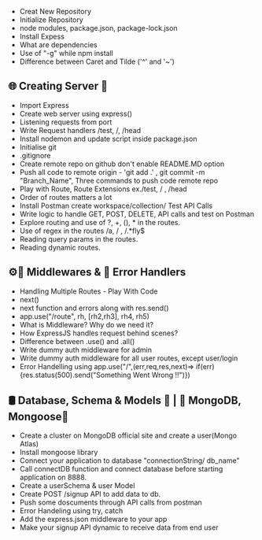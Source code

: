 - Creat New Repository
- Initialize Repository
- node modules, package.json, package-lock.json
- Install Expess
- What are dependencies
- Use of "-g" while npm install 
- Difference between Caret and Tilde ('^' and '~')

## 🌐 Creating Server 🚀
- Import Express
- Create web server using express()
- Listening requests from port
- Write Request handlers /test, /, /head
- Install nodemon and update script inside package.json
- Initialise git
- .gitignore
- Create remote repo on github don't enable README.MD option
- Push all code to remote origin -  'git add .' , git commit -m "Branch_Name",  Three commands to push code remote repo 
- Play with Route, Route Extensions ex./test, / , /head
- Order of routes matters a lot
- Install Postman create workspace/collection/ Test API Calls
- Write logic to handle GET, POST, DELETE, API calls and test on Postman
- Explore routing and use of ?, +, (), * in the routes.
- Use of regex in the routes /a, / , /.*fly$
- Reading query params in the routes.
- Reading dynamic routes.

## ⚙️🚦 Middlewares & 🔧 Error Handlers 
- Handling Multiple Routes - Play With Code
- next()
- next function and errors along with res.send()
- app.use("/route", rh, [rh2,rh3], rh4, rh5)
- What is Middleware? Why do we need it?
- How ExpressJS handles request behind scenes?
- Difference between .use() and .all()
- Write dummy auth middleware for admin
- Write dummy auth middleware for all user routes, except user/login
- Error Handelling using app.use("/",(err,req,res,next)=> if(err){res.status(500).send("Something Went Wrong !!")})

## 🛢️ Database, Schema & Models 🧩 | 📝 MongoDB, Mongoose🔗
- Create a cluster on MongoDB official site and create a user(Mongo Atlas)
- Install mongoose library
- Connect your application to database "connectionString/ db_name"
- Call connectDB function and connect database before starting application on 8888.
- Create a userSchema & user Model
- Create POST /signup API to add data to db.
- Push some doscuments through API calls from postman
- Error Handeling using try, catch 
- Add the express.json middleware to your app
- Make your signup API dynamic to receive data from end user